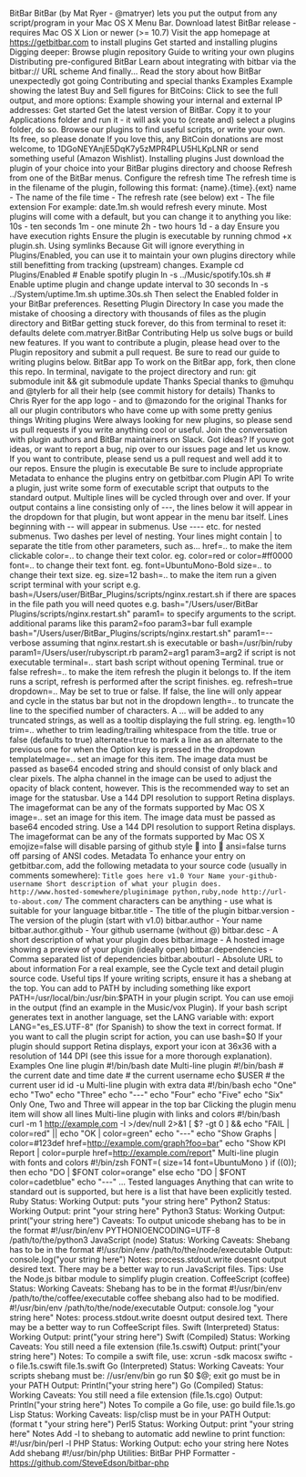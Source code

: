 BitBar BitBar (by Mat Ryer - @matryer) lets you put the output from any script/program in your Mac OS X Menu Bar. Download latest BitBar release - requires Mac OS X Lion or newer (>= 10.7) Visit the app homepage at https://getbitbar.com to install plugins Get started and installing plugins Digging deeper: Browse plugin repository Guide to writing your own plugins Distributing pre-configured BitBar Learn about integrating with bitbar via the bitbar:// URL scheme And finally... Read the story about how BitBar unexpectedly got going Contributing and special thanks Examples Example showing the latest Buy and Sell figures for BitCoins: Click to see the full output, and more options: Example showing your internal and external IP addresses: Get started Get the latest version of BitBar. Copy it to your Applications folder and run it - it will ask you to (create and) select a plugins folder, do so. Browse our plugins to find useful scripts, or write your own. Its free, so please donate If you love this, any BitCoin donations are most welcome, to 1DGoNEYAnjE5DqK7y5zMPR4PLU5HLKpLNR or send something useful (Amazon Wishlist). Installing plugins Just download the plugin of your choice into your BitBar plugins directory and choose Refresh from one of the BitBar menus. Configure the refresh time The refresh time is in the filename of the plugin, following this format: {name}.{time}.{ext} name - The name of the file time - The refresh rate (see below) ext - The file extension For example: date.1m.sh would refresh every minute. Most plugins will come with a default, but you can change it to anything you like: 10s - ten seconds 1m - one minute 2h - two hours 1d - a day Ensure you have execution rights Ensure the plugin is executable by running chmod +x plugin.sh. Using symlinks Because Git will ignore everything in Plugins/Enabled, you can use it to maintain your own plugins directory while still benefitting from tracking (upstream) changes. Example cd Plugins/Enabled # Enable spotify plugin ln -s ../Music/spotify.10s.sh # Enable uptime plugin and change update interval to 30 seconds ln -s ../System/uptime.1m.sh uptime.30s.sh Then select the Enabled folder in your BitBar preferences. Resetting Plugin Directory In case you made the mistake of choosing a directory with thousands of files as the plugin directory and BitBar getting stuck forever, do this from terminal to reset it: defaults delete com.matryer.BitBar Contributing Help us solve bugs or build new features. If you want to contribute a plugin, please head over to the Plugin repository and submit a pull request. Be sure to read our guide to writing plugins below. BitBar app To work on the BitBar app, fork, then clone this repo. In terminal, navigate to the project directory and run: git submodule init && git submodule update Thanks Special thanks to @muhqu and @tylerb for all their help (see commit history for details) Thanks to Chris Ryer for the app logo - and to @mazondo for the original Thanks for all our plugin contributors who have come up with some pretty genius things Writing plugins Were always looking for new plugins, so please send us pull requests if you write anything cool or useful. Join the conversation with plugin authors and BitBar maintainers on Slack. Got ideas? If youve got ideas, or want to report a bug, nip over to our issues page and let us know. If you want to contribute, please send us a pull request and well add it to our repos. Ensure the plugin is executable Be sure to include appropriate Metadata to enhance the plugins entry on getbitbar.com Plugin API To write a plugin, just write some form of executable script that outputs to the standard output. Multiple lines will be cycled through over and over. If your output contains a line consisting only of ---, the lines below it will appear in the dropdown for that plugin, but wont appear in the menu bar itself. Lines beginning with -- will appear in submenus. Use ---- etc. for nested submenus. Two dashes per level of nesting. Your lines might contain | to separate the title from other parameters, such as... href=.. to make the item clickable color=.. to change their text color. eg. color=red or color=#ff0000 font=.. to change their text font. eg. font=UbuntuMono-Bold size=.. to change their text size. eg. size=12 bash=.. to make the item run a given script terminal with your script e.g. bash=/Users/user/BitBar_Plugins/scripts/nginx.restart.sh if there are spaces in the file path you will need quotes e.g. bash="/Users/user/BitBar Plugins/scripts/nginx.restart.sh" param1= to specify arguments to the script. additional params like this param2=foo param3=bar full example bash="/Users/user/BitBar_Plugins/scripts/nginx.restart.sh" param1=--verbose assuming that nginx.restart.sh is executable or bash=/usr/bin/ruby param1=/Users/user/rubyscript.rb param2=arg1 param3=arg2 if script is not executable terminal=.. start bash script without opening Terminal. true or false refresh=.. to make the item refresh the plugin it belongs to. If the item runs a script, refresh is performed after the script finishes. eg. refresh=true dropdown=.. May be set to true or false. If false, the line will only appear and cycle in the status bar but not in the dropdown length=.. to truncate the line to the specified number of characters. A … will be added to any truncated strings, as well as a tooltip displaying the full string. eg. length=10 trim=.. whether to trim leading/trailing whitespace from the title. true or false (defaults to true) alternate=true to mark a line as an alternate to the previous one for when the Option key is pressed in the dropdown templateImage=.. set an image for this item. The image data must be passed as base64 encoded string and should consist of only black and clear pixels. The alpha channel in the image can be used to adjust the opacity of black content, however. This is the recommended way to set an image for the statusbar. Use a 144 DPI resolution to support Retina displays. The imageformat can be any of the formats supported by Mac OS X image=.. set an image for this item. The image data must be passed as base64 encoded string. Use a 144 DPI resolution to support Retina displays. The imageformat can be any of the formats supported by Mac OS X emojize=false will disable parsing of github style :mushroom: into :mushroom: ansi=false turns off parsing of ANSI codes. Metadata To enhance your entry on getbitbar.com, add the following metadata to your source code (usually in comments somewhere): ``` Title goes here v1.0 Your Name your-github-username Short description of what your plugin does. http://www.hosted-somewhere/pluginimage python,ruby,node http://url-to-about.com/ ``` The comment characters can be anything - use what is suitable for your language bitbar.title - The title of the plugin bitbar.version - The version of the plugin (start with v1.0) bitbar.author - Your name bitbar.author.github - Your github username (without @) bitbar.desc - A short description of what your plugin does bitbar.image - A hosted image showing a preview of your plugin (ideally open) bitbar.dependencies - Comma separated list of dependencies bitbar.abouturl - Absolute URL to about information For a real example, see the Cycle text and detail plugin source code. Useful tips If youre writing scripts, ensure it has a shebang at the top. You can add to PATH by including something like export PATH=/usr/local/bin:/usr/bin:$PATH in your plugin script. You can use emoji in the output (find an example in the Music/vox Plugin). If your bash script generates text in another language, set the LANG variable with: export LANG="es_ES.UTF-8" (for Spanish) to show the text in correct format. If you want to call the plugin script for action, you can use bash=$0 If your plugin should support Retina displays, export your icon at 36x36 with a resolution of 144 DPI (see this issue for a more thorough explanation). Examples One line plugin #!/bin/bash date Multi-line plugin #!/bin/bash # the current date and time date # the current username echo $USER # the current user id id -u Multi-line plugin with extra data #!/bin/bash echo "One" echo "Two" echo "Three" echo "---" echo "Four" echo "Five" echo "Six" Only One, Two and Three will appear in the top bar Clicking the plugin menu item will show all lines Multi-line plugin with links and colors #!/bin/bash curl -m 1 http://example.com -I >/dev/null 2>&1 [ $? -gt 0 ] && echo "FAIL | color=red" || echo "OK | color=green" echo "---" echo "Show Graphs | color=#123def href=http://example.com/graph?foo=bar" echo "Show KPI Report | color=purple href=http://example.com/report" Multi-line plugin with fonts and colors #!/bin/zsh FONT=( size=14 font=UbuntuMono ) if ((0)); then echo "DO | $FONT color=orange" else echo "DO | $FONT color=cadetblue" echo "---" ... Tested languages Anything that can write to standard out is supported, but here is a list that have been explicitly tested. Ruby Status: Working Output: puts "your string here" Python2 Status: Working Output: print "your string here" Python3 Status: Working Output: print("your string here") Caveats: To output unicode shebang has to be in the format #!/usr/bin/env PYTHONIOENCODING=UTF-8 /path/to/the/python3 JavaScript (node) Status: Working Caveats: Shebang has to be in the format #!/usr/bin/env /path/to/the/node/executable Output: console.log("your string here") Notes: process.stdout.write doesnt output desired text. There may be a better way to run JavaScript files. Tips: Use the Node.js bitbar module to simplify plugin creation. CoffeeScript (coffee) Status: Working Caveats: Shebang has to be in the format #!/usr/bin/env /path/to/the/coffee/executable coffee shebang also had to be modified. #!/usr/bin/env /path/to/the/node/executable Output: console.log "your string here" Notes: process.stdout.write doesnt output desired text. There may be a better way to run CoffeeScript files. Swift (Interpreted) Status: Working Output: print("your string here") Swift (Compiled) Status: Working Caveats: You still need a file extension (file.1s.cswift) Output: print("your string here") Notes: To compile a swift file, use: xcrun -sdk macosx swiftc -o file.1s.cswift file.1s.swift Go (Interpreted) Status: Working Caveats: Your scripts shebang must be: //usr/env/bin go run $0 $@; exit go must be in your PATH Output: Println("your string here") Go (Compiled) Status: Working Caveats: You still need a file extension (file.1s.cgo) Output: Println("your string here") Notes To compile a Go file, use: go build file.1s.go Lisp Status: Working Caveats: lisp/clisp must be in your PATH Output: (format t "your string here") Perl5 Status: Working Output: print "your string here" Notes Add -l to shebang to automatic add newline to print function: #!/usr/bin/perl -l PHP Status: Working Output: echo your string here Notes Add shebang #!/usr/bin/php Utilities: BitBar PHP Formatter - https://github.com/SteveEdson/bitbar-php